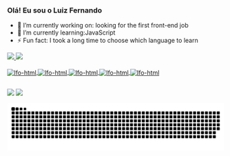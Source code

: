 ### Olá! Eu sou o Luiz Fernando

- 🔭 I’m currently working on: looking for the first front-end job
- 🌱 I’m currently learning:JavaScript
- ⚡ Fun fact: I took a long time to choose which language to learn

<div>
    <a href="https:github.com/LFOLIVEIRA182">
    <img heigth="180em" src="https://github-readme-stats.vercel.app/api?username=LFOLIVEIRA182&show_icons=true&theme-dracula&include_allcommits-true&count_private=true"/>
    <img heigth="180em" src="https://github-readme-stats.vercel.app/api/top-langs/?username=LFOLIVEIRA182&layout-compact&langs_count-16&theme-dracula"/>
</div>
<div style="display: inline_block"><br>
  <img align="center" alt="lfo-html" height="50" width="70" src="https://cdn.jsdelivr.net/gh/devicons/devicon/icons/html5/html5-original.svg" />
  <img  align="center" alt="lfo-html" height="50" width="70" src="https://cdn.jsdelivr.net/gh/devicons/devicon/icons/css3/css3-plain.svg" />
  <img align="center" alt="lfo-html" height="50" width="70" src="https://cdn.jsdelivr.net/gh/devicons/devicon/icons/bootstrap/bootstrap-original.svg" />
  <img align="center" alt="lfo-html" height="50" width="70" src="https://cdn.jsdelivr.net/gh/devicons/devicon/icons/javascript/javascript-plain.svg" />
  <img align="center" alt="lfo-html" height="50" width="70" src="https://cdn.jsdelivr.net/gh/devicons/devicon/icons/rails/rails-original-wordmark.svg" />
</div>
  
  ##
  <div>
  <a href="mailto:lfrnndoliveira@gmail.com"><img src="https://img.shields.io/badge/Gmail-D14836?style=for-the-badge&logo=gmail&logoColor=white" target="_blank"></a>
  <a href="#"><img src="https://img.shields.io/badge/LinkedIn-0077B5?style=for-the-badge&logo=linkedin&logoColor=white" target="_blank"></a>
  </div>
  
  ![Snake animation](https://github.com/LFOLIVEIRA182/LFOLIVEIRA182/blob/output/github-contribution-grid-snake.svg)
